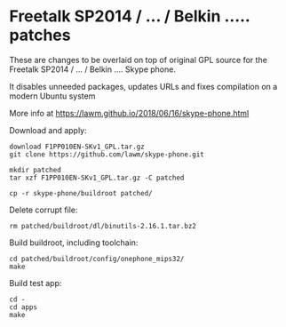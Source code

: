 # Freetalk SP2014 / ... / Belkin ..... patches

These are changes to be overlaid on top of original GPL source
for the Freetalk SP2014 / ... / Belkin .... Skype phone.

It disables unneeded packages, updates URLs and fixes compilation
on a modern Ubuntu system

More info at https://lawm.github.io/2018/06/16/skype-phone.html


Download and apply:

    download F1PP010EN-SKv1_GPL.tar.gz
    git clone https://github.com/lawm/skype-phone.git

    mkdir patched
    tar xzf F1PP010EN-SKv1_GPL.tar.gz -C patched

    cp -r skype-phone/buildroot patched/


Delete corrupt file:

    rm patched/buildroot/dl/binutils-2.16.1.tar.bz2


Build buildroot, including toolchain:

    cd patched/buildroot/config/onephone_mips32/
    make


Build test app:

    cd -
    cd apps
    make
